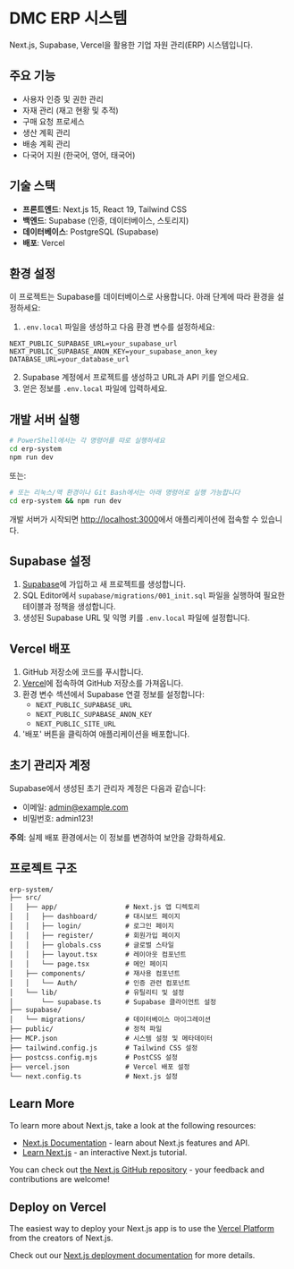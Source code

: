 # DMC ERP 시스템

Next.js, Supabase, Vercel을 활용한 기업 자원 관리(ERP) 시스템입니다.

## 주요 기능

- 사용자 인증 및 권한 관리
- 자재 관리 (재고 현황 및 추적)
- 구매 요청 프로세스
- 생산 계획 관리
- 배송 계획 관리
- 다국어 지원 (한국어, 영어, 태국어)

## 기술 스택

- **프론트엔드**: Next.js 15, React 19, Tailwind CSS
- **백엔드**: Supabase (인증, 데이터베이스, 스토리지)
- **데이터베이스**: PostgreSQL (Supabase)
- **배포**: Vercel

## 환경 설정

이 프로젝트는 Supabase를 데이터베이스로 사용합니다. 아래 단계에 따라 환경을 설정하세요:

1. `.env.local` 파일을 생성하고 다음 환경 변수를 설정하세요:

```
NEXT_PUBLIC_SUPABASE_URL=your_supabase_url
NEXT_PUBLIC_SUPABASE_ANON_KEY=your_supabase_anon_key
DATABASE_URL=your_database_url
```

2. Supabase 계정에서 프로젝트를 생성하고 URL과 API 키를 얻으세요.
3. 얻은 정보를 `.env.local` 파일에 입력하세요.

## 개발 서버 실행

```bash
# PowerShell에서는 각 명령어를 따로 실행하세요
cd erp-system
npm run dev
```

또는:

```bash
# 또는 리눅스/맥 환경이나 Git Bash에서는 아래 명령어로 실행 가능합니다
cd erp-system && npm run dev
```

개발 서버가 시작되면 [http://localhost:3000](http://localhost:3000)에서 애플리케이션에 접속할 수 있습니다.

## Supabase 설정

1. [Supabase](https://supabase.com/)에 가입하고 새 프로젝트를 생성합니다.
2. SQL Editor에서 `supabase/migrations/001_init.sql` 파일을 실행하여 필요한 테이블과 정책을 생성합니다.
3. 생성된 Supabase URL 및 익명 키를 `.env.local` 파일에 설정합니다.

## Vercel 배포

1. GitHub 저장소에 코드를 푸시합니다.
2. [Vercel](https://vercel.com/)에 접속하여 GitHub 저장소를 가져옵니다.
3. 환경 변수 섹션에서 Supabase 연결 정보를 설정합니다:
   - `NEXT_PUBLIC_SUPABASE_URL`
   - `NEXT_PUBLIC_SUPABASE_ANON_KEY`
   - `NEXT_PUBLIC_SITE_URL`
4. '배포' 버튼을 클릭하여 애플리케이션을 배포합니다.

## 초기 관리자 계정

Supabase에서 생성된 초기 관리자 계정은 다음과 같습니다:

- 이메일: admin@example.com
- 비밀번호: admin123!

**주의**: 실제 배포 환경에서는 이 정보를 변경하여 보안을 강화하세요.

## 프로젝트 구조

```
erp-system/
├── src/
│   ├── app/                 # Next.js 앱 디렉토리
│   │   ├── dashboard/       # 대시보드 페이지
│   │   ├── login/           # 로그인 페이지
│   │   ├── register/        # 회원가입 페이지
│   │   ├── globals.css      # 글로벌 스타일
│   │   ├── layout.tsx       # 레이아웃 컴포넌트
│   │   └── page.tsx         # 메인 페이지
│   ├── components/          # 재사용 컴포넌트
│   │   └── Auth/            # 인증 관련 컴포넌트
│   └── lib/                 # 유틸리티 및 설정
│       └── supabase.ts      # Supabase 클라이언트 설정
├── supabase/
│   └── migrations/          # 데이터베이스 마이그레이션
├── public/                  # 정적 파일
├── MCP.json                 # 시스템 설정 및 메타데이터
├── tailwind.config.js       # Tailwind CSS 설정
├── postcss.config.mjs       # PostCSS 설정
├── vercel.json              # Vercel 배포 설정
└── next.config.ts           # Next.js 설정
```

## Learn More

To learn more about Next.js, take a look at the following resources:

- [Next.js Documentation](https://nextjs.org/docs) - learn about Next.js features and API.
- [Learn Next.js](https://nextjs.org/learn) - an interactive Next.js tutorial.

You can check out [the Next.js GitHub repository](https://github.com/vercel/next.js) - your feedback and contributions are welcome!

## Deploy on Vercel

The easiest way to deploy your Next.js app is to use the [Vercel Platform](https://vercel.com/new?utm_medium=default-template&filter=next.js&utm_source=create-next-app&utm_campaign=create-next-app-readme) from the creators of Next.js.

Check out our [Next.js deployment documentation](https://nextjs.org/docs/app/building-your-application/deploying) for more details.

